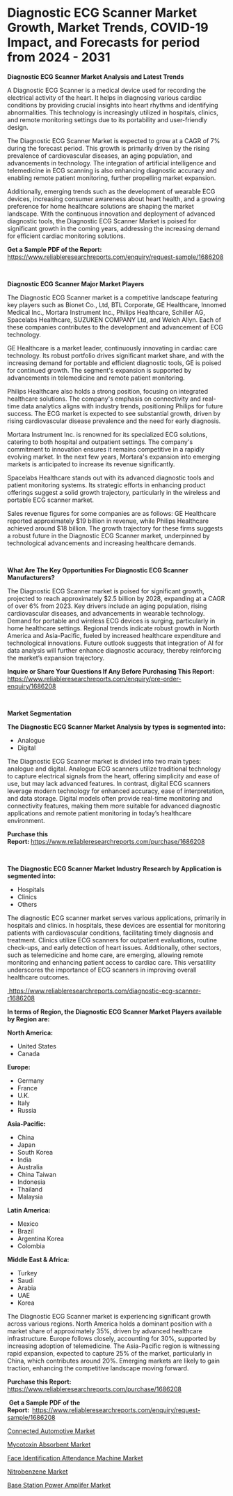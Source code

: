 <p><h1>Diagnostic ECG Scanner Market Growth, Market Trends, COVID-19 Impact, and Forecasts for period from 2024 - 2031</h1></p><p><strong>Diagnostic ECG Scanner Market Analysis and Latest Trends</strong></p>
<p><p>A Diagnostic ECG Scanner is a medical device used for recording the electrical activity of the heart. It helps in diagnosing various cardiac conditions by providing crucial insights into heart rhythms and identifying abnormalities. This technology is increasingly utilized in hospitals, clinics, and remote monitoring settings due to its portability and user-friendly design. </p><p>The Diagnostic ECG Scanner Market is expected to grow at a CAGR of 7% during the forecast period. This growth is primarily driven by the rising prevalence of cardiovascular diseases, an aging population, and advancements in technology. The integration of artificial intelligence and telemedicine in ECG scanning is also enhancing diagnostic accuracy and enabling remote patient monitoring, further propelling market expansion.</p><p>Additionally, emerging trends such as the development of wearable ECG devices, increasing consumer awareness about heart health, and a growing preference for home healthcare solutions are shaping the market landscape. With the continuous innovation and deployment of advanced diagnostic tools, the Diagnostic ECG Scanner Market is poised for significant growth in the coming years, addressing the increasing demand for efficient cardiac monitoring solutions.</p></p>
<p><strong>Get a Sample PDF of the Report:&nbsp;</strong> <a href="https://www.reliableresearchreports.com/enquiry/request-sample/1686208?utm_campaign=114&utm_medium=2&utm_source=Github&utm_content=ia&utm_term=06102024&utm_id=diagnostic-ecg-scanner">https://www.reliableresearchreports.com/enquiry/request-sample/1686208</a></p>
<p>&nbsp;</p>
<p><strong>Diagnostic ECG Scanner Major Market Players</strong></p>
<p><p>The Diagnostic ECG Scanner market is a competitive landscape featuring key players such as Bionet Co., Ltd, BTL Corporate, GE Healthcare, Innomed Medical Inc., Mortara Instrument Inc., Philips Healthcare, Schiller AG, Spacelabs Healthcare, SUZUKEN COMPANY Ltd, and Welch Allyn. Each of these companies contributes to the development and advancement of ECG technology.</p><p>GE Healthcare is a market leader, continuously innovating in cardiac care technology. Its robust portfolio drives significant market share, and with the increasing demand for portable and efficient diagnostic tools, GE is poised for continued growth. The segment's expansion is supported by advancements in telemedicine and remote patient monitoring.</p><p>Philips Healthcare also holds a strong position, focusing on integrated healthcare solutions. The company's emphasis on connectivity and real-time data analytics aligns with industry trends, positioning Philips for future success. The ECG market is expected to see substantial growth, driven by rising cardiovascular disease prevalence and the need for early diagnosis.</p><p>Mortara Instrument Inc. is renowned for its specialized ECG solutions, catering to both hospital and outpatient settings. The company's commitment to innovation ensures it remains competitive in a rapidly evolving market. In the next few years, Mortara's expansion into emerging markets is anticipated to increase its revenue significantly.</p><p>Spacelabs Healthcare stands out with its advanced diagnostic tools and patient monitoring systems. Its strategic efforts in enhancing product offerings suggest a solid growth trajectory, particularly in the wireless and portable ECG scanner market.</p><p>Sales revenue figures for some companies are as follows: GE Healthcare reported approximately $19 billion in revenue, while Philips Healthcare achieved around $18 billion. The growth trajectory for these firms suggests a robust future in the Diagnostic ECG Scanner market, underpinned by technological advancements and increasing healthcare demands.</p></p>
<p>&nbsp;</p>
<p><strong>What Are The Key Opportunities For Diagnostic ECG Scanner Manufacturers?</strong></p>
<p><p>The Diagnostic ECG Scanner market is poised for significant growth, projected to reach approximately $2.5 billion by 2028, expanding at a CAGR of over 6% from 2023. Key drivers include an aging population, rising cardiovascular diseases, and advancements in wearable technology. Demand for portable and wireless ECG devices is surging, particularly in home healthcare settings. Regional trends indicate robust growth in North America and Asia-Pacific, fueled by increased healthcare expenditure and technological innovations. Future outlook suggests that integration of AI for data analysis will further enhance diagnostic accuracy, thereby reinforcing the market’s expansion trajectory.</p></p>
<p><strong>Inquire or Share Your Questions If Any Before Purchasing This Report:</strong> <a href="https://www.reliableresearchreports.com/enquiry/pre-order-enquiry/1686208?utm_campaign=114&utm_medium=2&utm_source=Github&utm_content=ia&utm_term=06102024&utm_id=diagnostic-ecg-scanner">https://www.reliableresearchreports.com/enquiry/pre-order-enquiry/1686208</a></p>
<p>&nbsp;</p>
<p><strong>Market Segmentation</strong></p>
<p><strong>The Diagnostic ECG Scanner Market Analysis by types is segmented into:</strong></p>
<p><ul><li>Analogue</li><li>Digital</li></ul></p>
<p><p>The Diagnostic ECG Scanner market is divided into two main types: analogue and digital. Analogue ECG scanners utilize traditional technology to capture electrical signals from the heart, offering simplicity and ease of use, but may lack advanced features. In contrast, digital ECG scanners leverage modern technology for enhanced accuracy, ease of interpretation, and data storage. Digital models often provide real-time monitoring and connectivity features, making them more suitable for advanced diagnostic applications and remote patient monitoring in today’s healthcare environment.</p></p>
<p><strong>Purchase this Report:&nbsp;</strong><a href="https://www.reliableresearchreports.com/purchase/1686208?utm_campaign=114&utm_medium=2&utm_source=Github&utm_content=ia&utm_term=06102024&utm_id=diagnostic-ecg-scanner">https://www.reliableresearchreports.com/purchase/1686208</a></p>
<p>&nbsp;</p>
<p><strong>The Diagnostic ECG Scanner Market Industry Research by Application is segmented into:</strong></p>
<p><ul><li>Hospitals</li><li>Clinics</li><li>Others</li></ul></p>
<p><p>The diagnostic ECG scanner market serves various applications, primarily in hospitals and clinics. In hospitals, these devices are essential for monitoring patients with cardiovascular conditions, facilitating timely diagnosis and treatment. Clinics utilize ECG scanners for outpatient evaluations, routine check-ups, and early detection of heart issues. Additionally, other sectors, such as telemedicine and home care, are emerging, allowing remote monitoring and enhancing patient access to cardiac care. This versatility underscores the importance of ECG scanners in improving overall healthcare outcomes.</p></p>
<p><a href="https://www.reliableresearchreports.com/diagnostic-ecg-scanner-r1686208?utm_campaign=114&utm_medium=2&utm_source=Github&utm_content=ia&utm_term=06102024&utm_id=diagnostic-ecg-scanner">&nbsp;https://www.reliableresearchreports.com/diagnostic-ecg-scanner-r1686208</a></p>
<p><strong>In terms of Region, the Diagnostic ECG Scanner Market Players available by Region are:</strong></p>
<p>
    <p> <strong> North America: </strong>
        <ul>
            <li>United States</li>
            <li>Canada</li>
        </ul>
        </p> 
    <p> <strong> Europe: </strong>
        <ul>
            <li>Germany</li>
            <li>France</li>
            <li>U.K.</li>
            <li>Italy</li>
            <li>Russia</li>
        </ul>
        </p> 
    <p> <strong> Asia-Pacific: </strong>
        <ul>
            <li>China</li>
            <li>Japan</li>
            <li>South Korea</li>
            <li>India</li>
            <li>Australia</li>
            <li>China Taiwan</li>
            <li>Indonesia</li>
            <li>Thailand</li>
            <li>Malaysia</li>
        </ul>
        </p> 
    <p> <strong> Latin America: </strong>
        <ul>
            <li>Mexico</li>
            <li>Brazil</li>
            <li>Argentina Korea</li>
            <li>Colombia</li>
        </ul>
        </p> 
    <p> <strong> Middle East & Africa: </strong>
        <ul>
            <li>Turkey</li>
            <li>Saudi</li>
            <li>Arabia</li>
            <li>UAE</li>
            <li>Korea</li>
        </ul>
    </p>
    </p>
<p><p>The Diagnostic ECG Scanner market is experiencing significant growth across various regions. North America holds a dominant position with a market share of approximately 35%, driven by advanced healthcare infrastructure. Europe follows closely, accounting for 30%, supported by increasing adoption of telemedicine. The Asia-Pacific region is witnessing rapid expansion, expected to capture 25% of the market, particularly in China, which contributes around 20%. Emerging markets are likely to gain traction, enhancing the competitive landscape moving forward.</p></p>
<p><strong>Purchase this Report: </strong><a href="https://www.reliableresearchreports.com/purchase/1686208?utm_campaign=114&utm_medium=2&utm_source=Github&utm_content=ia&utm_term=06102024&utm_id=diagnostic-ecg-scanner">https://www.reliableresearchreports.com/purchase/1686208</a></p>
<p>&nbsp;<strong>Get a Sample PDF of the Report:&nbsp;&nbsp;</strong><a href="https://www.reliableresearchreports.com/enquiry/request-sample/1686208?utm_campaign=114&utm_medium=2&utm_source=Github&utm_content=ia&utm_term=06102024&utm_id=diagnostic-ecg-scanner">https://www.reliableresearchreports.com/enquiry/request-sample/1686208</a></p>
<p><strong></strong></p>
<p><p><a href="https://www.linkedin.com/pulse/insights-connected-automotive-market-size-which-expanding-134-i977e?utm_campaign=114&utm_medium=2&utm_source=Github&utm_content=ia&utm_term=06102024&utm_id=diagnostic-ecg-scanner">Connected Automotive Market</a></p><p><a href="https://github.com/MonroeBullock54/Market-Research-Report-List-1/blob/main/mycotoxin-absorbent-market.md?utm_campaign=114&utm_medium=2&utm_source=Github&utm_content=ia&utm_term=06102024&utm_id=diagnostic-ecg-scanner">Mycotoxin Absorbent Market</a></p><p><a href="https://github.com/rahu1506/Market-Research-Report-List-6/blob/main/face-identification-attendance-machine-market.md?utm_campaign=114&utm_medium=2&utm_source=Github&utm_content=ia&utm_term=06102024&utm_id=diagnostic-ecg-scanner">Face Identification Attendance Machine Market</a></p><p><a href="https://www.linkedin.com/pulse/surfing-nitrobenzene-wave-riding-market-currents-2031-skyresearch-jzcse?utm_campaign=114&utm_medium=2&utm_source=Github&utm_content=ia&utm_term=06102024&utm_id=diagnostic-ecg-scanner">Nitrobenzene Market</a></p><p><a href="https://issuu.com/reportprime-2/docs/base-station-power-amplifer-market-_d7b7c15979028f?utm_campaign=114&utm_medium=2&utm_source=Github&utm_content=ia&utm_term=06102024&utm_id=diagnostic-ecg-scanner">Base Station Power Amplifer Market</a></p></p>